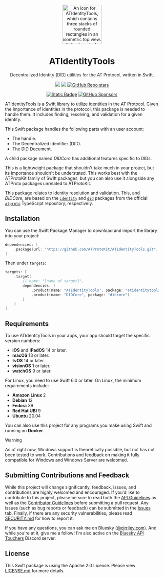 <p align="center">
  <img src="https://github.com/ATProtoKit/ATIdentityTools/blob/main/Sources/ATIdentityTools/Documentation.docc/Resources/atidentitytools_icon.png" height="128" alt="An icon for ATIdentityTools, which contains three stacks of rounded rectangles in an isometric top view. At the top stack, there's an icon of a card with lines on the right side to signify information. On the left side, the at symbol is in a thick weight, with a pointed arrow at the tip, is displayed. The three stacks are, from top to bottom, blue, then two shades of purple.">
</p>

<h1 align="center">ATIdentityTools</h1>

<p align="center">Decentralized Identity (DID) utilities for the AT Protocol, written in Swift.</p>

<div align="center">

[![](https://img.shields.io/endpoint?url=https%3A%2F%2Fswiftpackageindex.com%2Fapi%2Fpackages%2FATProtoKit%2FATCryptography%2Fbadge%3Ftype%3Dswift-versions)](https://swiftpackageindex.com/ATProtoKit/ATCryptography)
[![](https://img.shields.io/endpoint?url=https%3A%2F%2Fswiftpackageindex.com%2Fapi%2Fpackages%2FATProtoKit%2FATCryptography%2Fbadge%3Ftype%3Dplatforms)](https://swiftpackageindex.com/ATProtoKit/ATCryptography)
[![GitHub Repo stars](https://img.shields.io/github/stars/atprotokit/atidentitytools?style=flat&logo=github)](https://github.com/ATProtoKit/ATIdentityTools)

</div>
<div align="center">

[![Static Badge](https://img.shields.io/badge/Follow-%40cjrriley.com-0073fa?style=flat&logo=bluesky&labelColor=%23151e27&link=https%3A%2F%2Fbsky.app%2Fprofile%2Fcjrriley.com)](https://bsky.app/profile/cjrriley.com)
[![GitHub Sponsors](https://img.shields.io/github/sponsors/masterj93?color=%23cb5f96&link=https%3A%2F%2Fgithub.com%2Fsponsors%2FMasterJ93)](https://github.com/sponsors/MasterJ93)

</div>

ATIdentityTools is a Swift library to utilize identities in the AT Protocol. Given the importance of identities in the protocol, this package is needed to handle them. It includes finding, resolving, and validation for a given identity.

This Swift package handles the following parts with an user account:
- The handle.
- The Decentralized identifier (DID).
- The DID Document.

A child package named _DIDCore_ has additional features specific to DIDs.

This is a lightweight package that shouldn't take much in your project, but its importance shouldn't be understated. This works best with the ATProtoKit family of Swift packages, but you can also use it alongside any ATProto packages unrelated to ATProtoKit.

This package relates to identity resolution and validation. This, and _DIDCore_, are based on the [`identity`](https://github.com/bluesky-social/atproto/tree/main/packages/identity) and [`did`](https://github.com/bluesky-social/atproto/tree/main/packages/did) packages from the official [`atproto`](https://github.com/bluesky-social/atproto) TypeScript repository, respectively.

## Installation
You can use the Swift Package Manager to download and import the library into your project:
```swift
dependencies: [
    .package(url: "https://github.com/ATProtoKit/ATIdentityTools.git", from: "0.1.0")
]
```

Then under `targets`:
```swift
targets: [
    .target(
        // name: "[name of target]",
        dependencies: [
            .product(name: "ATIdentityTools", package: "atidentitytools"),
            .product(name: "DIDCore", package: "didcore")
        ]
    )
]
```

## Requirements
To use ATIdentityTools in your apps, your app should target the specific version numbers:
- **iOS** and **iPadOS** 14 or later.
- **macOS** 13 or later.
- **tvOS** 14 or later.
- **visionOS** 1 or later.
- **watchOS** 9 or later.

For Linux, you need to use Swift 6.0 or later. On Linux, the minimum requirements include:
- **Amazon Linux** 2
- **Debian** 12
- **Fedora** 39
- **Red Hat UBI** 9
- **Ubuntu** 20.04

You can also use this project for any programs you make using Swift and running on **Docker**.

> [!WARNING]
> As of right now, Windows support is theoretically possible, but not has not been tested to work. Contributions and feedback on making it fully compatible for Windows and Windows Server are welcomed.

## Submitting Contributions and Feedback
While this project will change significantly, feedback, issues, and contributions are highly welcomed and encouraged. If you'd like to contribute to this project, please be sure to read both the [API Guidelines](https://github.com/ATProtoKit/ATIdentityTools/blob/main/API_GUIDELINES.md) as well as the [Contributor Guidelines](https://github.com/MasterJ93/ATProtoKit/blob/main/CONTRIBUTING.md) before submitting a pull request. Any issues (such as bug reports or feedback) can be submitted in the [Issues](https://github.com/ATProtoKit/ATIdentityTools/issues) tab. Finally, if there are any security vulnerabilities, please read [SECURITY.md](https://github.com/ATProtoKit/ATIdentityTools/blob/main/SECURITY.md) for how to report it.

If you have any questions, you can ask me on Bluesky ([@cjrriley.com](https://bsky.app/profile/cjrriley.com)). And while you're at it, give me a follow! I'm also active on the [Bluesky API Touchers](https://discord.gg/3srmDsHSZJ) Discord server.

## License
This Swift package is using the Apache 2.0 License. Please view [LICENSE.md](https://github.com/ATProtoKit/ATIdentityTools/blob/main/LICENSE.md) for more details.
